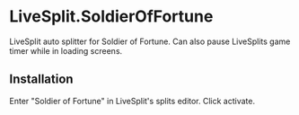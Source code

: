 LiveSplit.SoldierOfFortune
==========================

LiveSplit auto splitter for Soldier of Fortune. Can also pause LiveSplits game timer while in loading screens.

Installation
------------
Enter "Soldier of Fortune" in LiveSplit's splits editor. Click activate.
